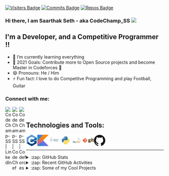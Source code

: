 [![Visiters Badge](https://badges.pufler.dev/visits/CodeChamp-SS/CodeChamp-SS)](https://badges.pufler.dev)
[![Commits Badge](https://badges.pufler.dev/commits/yearly/CodeChamp-SS)](https://badges.pufler.dev)
[![Repos Badge](https://badges.pufler.dev/repos/CodeChamp-SS)](https://badges.pufler.dev)


### Hi there, I am Saarthak Seth - aka CodeChamp_SS <img src="https://raw.githubusercontent.com/MartinHeinz/MartinHeinz/master/wave.gif" width="30px">

<!--
**CodeChamp-SS/CodeChamp-SS** is a ✨ _special_ ✨ repository because its `README.md` (this file) appears on your GitHub profile.

Here are some ideas to get you started:

- 🌱 I’m currently learning ...
- 👯 I’m looking to collaborate on ...
- 🤔 I’m looking for help with ...
- 💬 Ask me about ...
- 📫 How to reach me: ...
- 😄 Pronouns: ...
- ⚡ Fun fact: ...
-->

## I'm a Developer, and a Competitive Programmer !!

- 🌱 I’m currently learning everything
- 🥅 2021 Goals: Contribute more to Open Source projects and become Master in Codeforces 🤣
- 😄 Pronouns: He / Him
- ⚡ Fun fact: I love to do Competitve Programming and play Football, Guitar

### Connect with me:
[<img align="left" alt="CodeChamp-SS | LinkedIn" width="22px" src="https://cdn.jsdelivr.net/npm/simple-icons@v3/icons/linkedin.svg" />][linkedin]
[<img align="left" alt="CodeChamp-SS | CodeChef" width="22px" src="https://cdn.jsdelivr.net/npm/simple-icons@v3/icons/codechef.svg" />][codechef]
[<img align="left" alt="CodeChamp-SS | Codeforces" width="22px" src="https://cdn.jsdelivr.net/npm/simple-icons@v3/icons/codeforces.svg" />][codeforces]

<br />

## Technologies and Tools:
<img align="left" alt="C++" width="36px" src="https://raw.githubusercontent.com/github/explore/80688e429a7d4ef2fca1e82350fe8e3517d3494d/topics/cpp/cpp.png" />
<img align="left" alt="Kotlin" width="36px" src="https://raw.githubusercontent.com/github/explore/80688e429a7d4ef2fca1e82350fe8e3517d3494d/topics/kotlin/kotlin.png" />
<img align="left" alt="Java" width="36px" src="https://raw.githubusercontent.com/github/explore/80688e429a7d4ef2fca1e82350fe8e3517d3494d/topics/java/java.png" />
<img align="left" alt="Python" width="36px" src="https://raw.githubusercontent.com/github/explore/80688e429a7d4ef2fca1e82350fe8e3517d3494d/topics/python/python.png" />
<img align="left" alt="MySQL" width="36px" src="https://raw.githubusercontent.com/github/explore/80688e429a7d4ef2fca1e82350fe8e3517d3494d/topics/mysql/mysql.png" />
<img align="left" alt="Git" width="36px" src="https://raw.githubusercontent.com/github/explore/80688e429a7d4ef2fca1e82350fe8e3517d3494d/topics/git/git.png" />
<img align="left" alt="GitHub" width="36px" src="https://raw.githubusercontent.com/github/explore/78df643247d429f6cc873026c0622819ad797942/topics/github/github.png" />

<br />
<br />

---

<details>
  <summary>:zap: GitHub Stats</summary>

  <img align="centre" alt="codeSTACKr's GitHub Stats" src="https://github-readme-stats-codechamp-ss.vercel.app/api?username=CodeChamp-SS&show_icons=true&hide_border=true&theme=radical" />

</details>

<details>
  <summary>:zap: Recent GitHub Activities</summary>

  <!--START_SECTION:activity-->
1. 💪 Opened PR [#870](https://github.com/Catrobat/Paintroid/pull/870) in [Catrobat/Paintroid](https://github.com/Catrobat/Paintroid)
2. 🗣 Commented on [#4081](https://github.com/Catrobat/Catroid/issues/4081) in [Catrobat/Catroid](https://github.com/Catrobat/Catroid)
3. 💪 Opened PR [#4093](https://github.com/Catrobat/Catroid/pull/4093) in [Catrobat/Catroid](https://github.com/Catrobat/Catroid)
4. 🗣 Commented on [#4081](https://github.com/Catrobat/Catroid/issues/4081) in [Catrobat/Catroid](https://github.com/Catrobat/Catroid)
5. 🗣 Commented on [#1](https://github.com/google/android-emulator-m1-preview/issues/1) in [google/android-emulator-m1-preview](https://github.com/google/android-emulator-m1-preview)
<!--END_SECTION:activity-->

</details>

<details>
  
  <summary>:zap: Some of my Cool Projects</summary>
  
  <a href="https://github.com/CodeChamp-SS/ProTeams-ProjectManagementApp">
  <img align="center" src="https://github-readme-stats-codechamp-ss.vercel.app/api/pin/?username=CodeChamp-SS&repo=ProTeams-ProjectManagementApp&theme=radical" />
</a>
<a href="https://github.com/CodeChamp-SS/SwampHackGame">
  <img align="center" src="https://github-readme-stats-codechamp-ss.vercel.app/api/pin/?username=CodeChamp-SS&repo=SwampHackGame&theme=radical" />
</a>
<br />
<a href="https://github.com/CodeChamp-SS/RunningTrackerApp">
  <img align="center" src="https://github-readme-stats-codechamp-ss.vercel.app/api/pin/?username=CodeChamp-SS&repo=RunningTrackerApp&theme=radical" />
</a>
<a href="https://github.com/CodeChamp-SS/7MinutesWorkout">
  <img align="center" src="https://github-readme-stats-codechamp-ss.vercel.app/api/pin/?username=CodeChamp-SS&repo=7MinutesWorkout&theme=radical" />
</a>
  
</details>


[linkedin]: https://www.linkedin.com/in/saarthak-seth/
[codechef]: https://www.codechef.com/users/saarthak_10
[codeforces]: https://codeforces.com/profile/CodeChamp_SS
